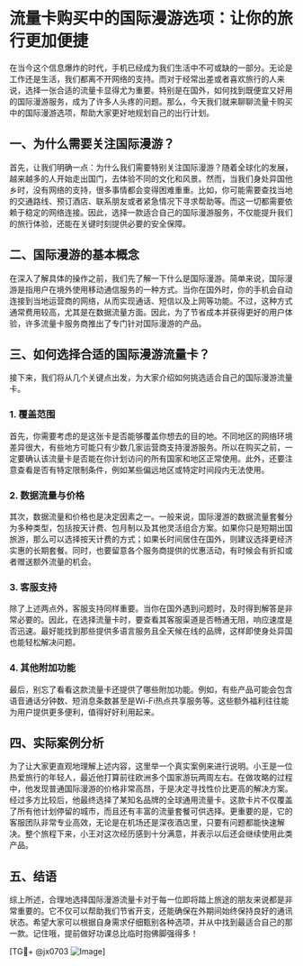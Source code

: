 # 流量卡购买中的国际漫游选项：让你的旅行更加便捷

在当今这个信息爆炸的时代，手机已经成为我们生活中不可或缺的一部分。无论是工作还是生活，我们都离不开网络的支持。而对于经常出差或者喜欢旅行的人来说，选择一张合适的流量卡显得尤为重要。特别是在国外，如何找到既便宜又好用的国际漫游服务，成为了许多人头疼的问题。那么，今天我们就来聊聊流量卡购买中的国际漫游选项，帮助大家更好地规划自己的出行计划。

## 一、为什么需要关注国际漫游？

首先，让我们明确一点：为什么我们需要特别关注国际漫游？随着全球化的发展，越来越多的人开始走出国门，去体验不同的文化和风景。然而，当我们身处异国他乡时，没有网络的支持，很多事情都会变得困难重重。比如，你可能需要查找当地的交通路线、预订酒店、联系朋友或者紧急情况下寻求帮助等。而这一切都需要依赖于稳定的网络连接。因此，选择一款适合自己的国际漫游服务，不仅能提升我们的旅行体验，还能在关键时刻提供必要的安全保障。

## 二、国际漫游的基本概念

在深入了解具体的操作之前，我们先了解一下什么是国际漫游。简单来说，国际漫游是指用户在境外使用移动通信服务的一种方式。当你在国外时，你的手机会自动连接到当地运营商的网络，从而实现通话、短信以及上网等功能。不过，这种方式通常费用较高，尤其是在数据流量方面。因此，为了节省成本并获得更好的用户体验，许多流量卡服务商推出了专门针对国际漫游的产品。

## 三、如何选择合适的国际漫游流量卡？

接下来，我们将从几个关键点出发，为大家介绍如何挑选适合自己的国际漫游流量卡。

### 1. 覆盖范围

首先，你需要考虑的是这张卡是否能够覆盖你想去的目的地。不同地区的网络环境差异很大，有些地方可能只有少数几家运营商支持漫游服务。所以在购买之前，一定要确认该流量卡是否能在你计划访问的所有国家和地区正常使用。此外，还要注意查看是否有特定限制条件，例如某些偏远地区或特定时间段内无法使用。

### 2. 数据流量与价格

其次，数据流量和价格也是决定因素之一。一般来说，国际漫游的数据流量套餐分为多种类型，包括按天计费、包月制以及其他灵活组合方案。如果你只是短期出国旅游，那么可以选择按天计费的方式；如果长时间居住在国外，则建议选择更经济实惠的长期套餐。同时，也要留意各个服务商提供的优惠活动，有时候会有折扣或者赠送额外流量的机会。

### 3. 客服支持

除了上述两点外，客服支持同样重要。当你在国外遇到问题时，及时得到解答是非常必要的。因此，在选择流量卡时，要查看其客服渠道是否畅通无阻，响应速度是否迅速。最好能找到那些提供多语言服务且全天候在线的品牌，这样即使身处异国也能轻松解决问题。

### 4. 其他附加功能

最后，别忘了看看这款流量卡还提供了哪些附加功能。例如，有些产品可能会包含语音通话分钟数、短消息条数甚至是Wi-Fi热点共享服务等。这些额外福利往往能为用户提供更多便利，值得好好利用起来。

## 四、实际案例分析

为了让大家更直观地理解上述内容，这里举一个真实案例来进行说明。小王是一位热爱旅行的年轻人，最近他打算前往欧洲多个国家游玩两周左右。在做攻略的过程中，他发现普通国际漫游的价格非常高昂，于是决定寻找性价比更高的解决方案。经过多方比较后，他最终选择了某知名品牌的全球通用流量卡。这款卡片不仅覆盖了所有他计划停留的城市，而且还有丰富的流量套餐可供选择。更重要的是，它的客服团队非常专业高效，无论是在机场还是深夜酒店里，只要有问题都能快速解决。整个旅程下来，小王对这次经历感到十分满意，并表示以后还会继续使用此类产品。

## 五、结语

综上所述，合理地选择国际漫游流量卡对于每一位即将踏上旅途的朋友来说都是非常重要的。它不仅可以帮助我们节省开支，还能确保在外期间始终保持良好的通讯状态。希望大家可以根据自身需求仔细甄别各种选项，并从中找到最适合自己的那一款。记住哦，提前做好功课总比临时抱佛脚强得多！

[TG💪+ @jx0703 ![Image](https://github.com/user-attachments/assets/dbca1d08-cadb-493c-b0ec-ad6f7a83f270)]